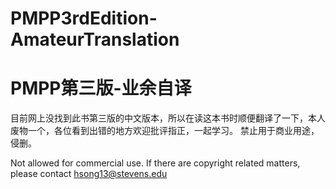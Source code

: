# PMPP3rdEdition-AmateurTranslation
# PMPP第三版-业余自译

目前网上没找到此书第三版的中文版本，所以在读这本书时顺便翻译了一下，本人废物一个，各位看到出错的地方欢迎批评指正，一起学习。
禁止用于商业用途，侵删。

Not allowed for commercial use. If there are copyright related matters, please contact hsong13@stevens.edu
